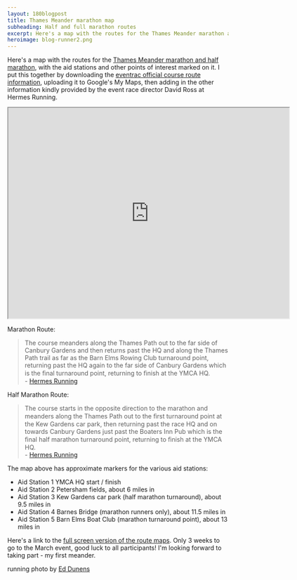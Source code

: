 ```yaml
---
layout: 180blogpost
title: Thames Meander marathon map
subheading: Half and full marathon routes
excerpt: Here's a map with the routes for the Thames Meander marathon and half marathon, with the aid stations and other points of interest marked on it
heroimage: blog-runner2.png
---
```


<p>
Here's a map with the routes for the <a href="http://www.hermesrunning.com/thames-meander/">Thames Meander marathon and half marathon</a>, with the aid stations and other points of interest marked on it. I put this together by downloading the <a href="https://www.eventrac.co.uk/race-course-map/thames-meander-marathon-04-11-2017-10-00#anchor">eventrac official course route information</a>, uploading it to Google's My Maps, then adding in the other information kindly provided by the event race director David Ross at Hermes Running.
</p>

<p><iframe src="https://www.google.com/maps/d/embed?mid=19TMPO-KH10xegzaQ-ioVV8loyaA" width="640" height="480"></iframe></p>

Marathon Route:
<blockquote>The course meanders along the Thames Path out to the far side of Canbury Gardens and then returns past the HQ and along the Thames Path trail as far as the Barn Elms Rowing Club turnaround point, returning past the HQ again to the far side of Canbury Gardens which is the ﬁnal turnaround point, returning to ﬁnish at the YMCA HQ.<br> - <a href="http://www.hermesrunning.com/thames-meander/">Hermes Running</a></blockquote>


Half Marathon Route:
<blockquote>The course starts in the opposite direction to the marathon and meanders along the Thames Path out to the ﬁrst turnaround point at the Kew Gardens car park, then returning past the race HQ and on towards Canbury Gardens just past the Boaters Inn Pub which is the ﬁnal half marathon turnaround point, returning to ﬁnish at the YMCA HQ.<br> - <a href="http://www.hermesrunning.com/thames-meander/">Hermes Running</a></blockquote>

<p>The map above has approximate markers for the various aid stations:</p>

* Aid Station 1 YMCA HQ start / finish
* Aid Station 2 Petersham fields, about 6 miles in
* Aid Station 3 Kew Gardens car park (half marathon turnaround), about 9.5 miles in 
* Aid Station 4 Barnes Bridge (marathon runners only), about 11.5 miles in
* Aid Station 5 Barn Elms Boat Club (marathon turnaround point), about 13 miles in


<p>Here's a link to the <a href="https://drive.google.com/open?id=19TMPO-KH10xegzaQ-ioVV8loyaA&usp=sharing">full screen version of the route maps</a>. Only 3 weeks to go to the March event, good luck to all participants! I'm looking forward to taking part - my first meander.</p>


<p class="photocredit text-muted"><i class="fa fa-creative-commons fa-fw"></i> running photo by <a href="https://www.flickr.com/photos/blachswan/">Ed Dunens</a></p>


